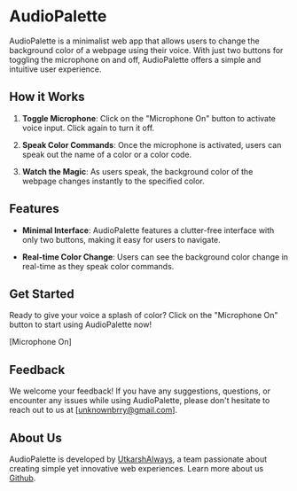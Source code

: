 # AudioPalette

AudioPalette is a minimalist web app that allows users to change the background color of a webpage using their voice. With just two buttons for toggling the microphone on and off, AudioPalette offers a simple and intuitive user experience.

## How it Works

1. **Toggle Microphone**: Click on the "Microphone On" button to activate voice input. Click again to turn it off.

2. **Speak Color Commands**: Once the microphone is activated, users can speak out the name of a color or a color code.

3. **Watch the Magic**: As users speak, the background color of the webpage changes instantly to the specified color.

## Features

- **Minimal Interface**: AudioPalette features a clutter-free interface with only two buttons, making it easy for users to navigate.
  
- **Real-time Color Change**: Users can see the background color change in real-time as they speak color commands.

## Get Started

Ready to give your voice a splash of color? Click on the "Microphone On" button to start using AudioPalette now!

[Microphone On]

## Feedback

We welcome your feedback! If you have any suggestions, questions, or encounter any issues while using AudioPalette, please don't hesitate to reach out to us at [unknownbrry@gmail.com].

## About Us

AudioPalette is developed by [UtkarshAlways](https://github.com/Utkarshalways), a team passionate about creating simple yet innovative web experiences. Learn more about us [Github](https://github.com/Utkarshalways/AudioPalette).
